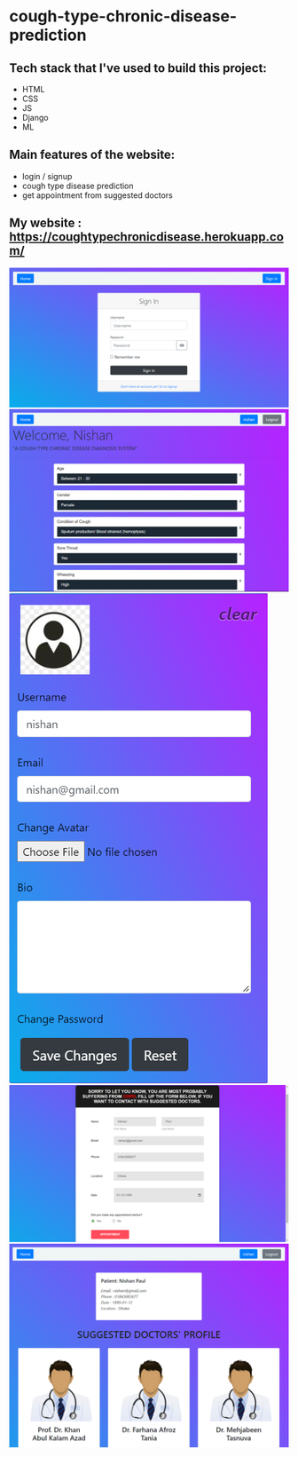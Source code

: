 # cough-type-chronic-disease-prediction

## Tech stack that I've used to build this project:
- HTML
- CSS
- JS
- Django
- ML 

## Main features of the website:
- login / signup
- cough type disease prediction
- get appointment from suggested doctors 

## My website : https://coughtypechronicdisease.herokuapp.com/
![e01](https://github.com/nishan-paul-2022/cough-type-chronic-disease-prediction/blob/main/readme/b01.PNG)
![e02](https://github.com/nishan-paul-2022/cough-type-chronic-disease-prediction/blob/main/readme/b02.PNG)
![e03](https://github.com/nishan-paul-2022/cough-type-chronic-disease-prediction/blob/main/readme/b03.PNG)
![e04](https://github.com/nishan-paul-2022/cough-type-chronic-disease-prediction/blob/main/readme/b04.PNG)
![e05](https://github.com/nishan-paul-2022/cough-type-chronic-disease-prediction/blob/main/readme/b05.PNG)
